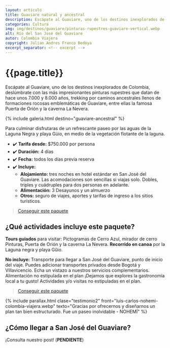 ```yaml
---
layout: articulo
title: Guaviare natural y ancestral
description: Escápate al Guaviare, uno de los destinos inexplorados de Colombia, deslúmbrate con las más impresionantes pinturas rupestres
categories: Cultura
img: img/destinos/guaviare/pinturas-rupestres-guaviare-vertical.webp
alt: Río del San José del Guaviare
autor: Colombia Viajera
copyright: Julian Andres Franco Bedoya
excerpt_separator: <!-- excerpt -->
---
```


# {{page.title}}

Escápate al Guaviare, uno de los destinos inexplorados de Colombia, deslúmbrate con las más impresionantes pinturas rupestres que datan de hace unos 7.000 y 8.000 años, trekking por caminos ancestrales llenos de formaciones rocosas emblemáticas de Guaviare, entre ellas la famosa Puerta de Orión y la caverna La Nevera.

<!-- excerpt -->

<!-- Esta sección toma las fotos de los nombres que aparecen en el archivo san-agustin-tour.yml. Si deseas cambiar fotos, solamente cambias la ruta en ese archivo con el nombre de la nueva foto. Recuerda adaptar los tamaños igual al resto de las imágenes -->
{% include galeria.html destino="guaviare-ancestral" %}

Para culminar disfrutaras de un refrescante paseo por las aguas de la Laguna Negra y playa Güio, en medio de la vegetación flotante de la laguna.

* ✔️ **Tarifa desde:** $750.000 por persona
* ✔️ **Duración:** 4 días
* ✔️ **Fecha:** todos los días previa reserva
* ✔️ **Incluye:**
  * **Alojamiento:** tres noches en hotel estándar en San José del Guaviare. Las acomodaciones son sencillas si viajas solo. Dobles, triples y cuádruples para dos personas en adelante.
  * **Alimentación:** 3 Desayunos y un almuerzo
  * **Otros:** seguro de viajes, aportes y tarifas de ingreso a los sitios turísticos.

>[Conseguir este paquete](https://api.whatsapp.com/send?phone=+573209673925&text=Hola.%20Me%20encantar%C3%ADa%20saber%20m%C3%A1s%20sobre%20este%20paquete:%20Guaviare%20natural%20y%20ancestral)

## ¿Qué actividades incluye este paquete?

**Tours guiados** para visitar: Pictogramas de Cerro Azul, mirador de cerro Pinturas, Puerta  de Orión y la caverna La Nevera. **Recorrido en canoa** por la Laguna negra y playa Gûio.

**No incluye:** Transporte para llegar a San José del Guaviare, punto de inicio del viaje. Puedes adicionar transportes privados desde Bogotá y Villavicencio. Echa un vistazo a nuestros servicios complementarios. Alimentación no estipulada en el plan ¡Dejamos que explores la gastronomía local a tu gusto! Actividades y/o visitas no estipuladas en el plan.

>[Conseguir este paquete](https://api.whatsapp.com/send?phone=+573209673925&text=Hola.%20Me%20encantar%C3%ADa%20saber%20m%C3%A1s%20sobre%20este%20paquete:%20Guaviare%20natural%20y%20ancestral)

{% include parallax.html clase="testimonio2" front="luis-carlos-nohemi-colombia-viajera.webp" texto="Gracias por ofrecernos y diseñarnos un plan tan bien estructurado. Fue un paseo inolvidable - NOHEMÍ" %}

## ¿Cómo llegar a San José del Guaviare?

¡Consulta nuestro post! (**PENDIENTE**)
